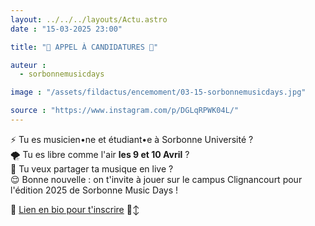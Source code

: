 ```yaml
---
layout: ../../../layouts/Actu.astro
date : "15-03-2025 23:00"

title: "🌟 APPEL À CANDIDATURES 🌟"

auteur :
  - sorbonnemusicdays

image : "/assets/fildactus/encemoment/03-15-sorbonnemusicdays.jpg"

source : "https://www.instagram.com/p/DGLqRPWK04L/"
---
```


⚡ Tu es musicien•ne et étudiant•e à Sorbonne Université ?  
🌪️ Tu es libre comme l'air __les 9 et 10 Avril__ ?  
🎤 Tu veux partager ta musique en live ?  
😌 Bonne nouvelle : on t'invite à jouer sur le campus Clignancourt pour l'édition 2025 de Sorbonne Music Days !

🔗 [Lien en bio pour t'inscrire](https://docs.google.com/forms/d/e/1FAIpQLSfnDP4uqMINXLJqAeD21IOBnm6DaqLDjTALjo34M8RULJw_ow/viewform) 🙂‍↕️